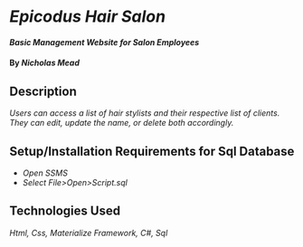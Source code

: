 # _Epicodus Hair Salon_

#### _Basic Management Website for Salon Employees_

#### By _Nicholas Mead_

## Description

_Users can access a list of hair stylists and their respective list of clients. They can edit, update the name, or delete both accordingly._

## Setup/Installation Requirements for Sql Database

* _Open SSMS_
* _Select File>Open>Script.sql_

## Technologies Used

_Html, Css, Materialize Framework, C#, Sql_
